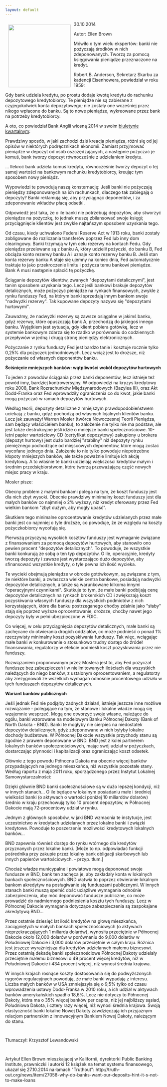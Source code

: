 ```yaml
---
layout: default
---
```

<p><img src="{{site.baseurl}}\articles\pictures\465.bnd.jpg" align="left" style="margin: 10px 10px" width="200"><!--216-->
<p>30.10.2014</p>
<p>Autor: Ellen Brown</p>
<p>Mówiło o tym wielu ekspertów: banki nie pożyczają środków w nich zdeponowanych. Tworzą za pomocą księgowania pieniądze przeznaczone na kredyt.</p>
<p>Robert B. Anderson, Sekretarz Skarbu za kadencji Eisenhowera, powiedział w roku 1959:</p>
<p>Gdy bank udziela kredytu, po prostu dodaje kwotę kredytu do rachunku depozytowego kredytobiorcy. Te pieniądze nie są zabierane z czyjegokolwiek konta depozytowego; nie zostały one wcześniej przez nikogo wpłacone do banku. Są to nowe pieniądze, wykreowane przez bank na potrzeby kredytobiorcy.</p>
<p>A oto, co powiedział Bank Anglii wiosną 2014 w swoim <a href="http://www.bankofengland.co.uk/publications/Documents/quarterlybulletin/2014/qb14q1prereleasemoneycreation.pdf">biuletynie kwartalnym</a>:</p>
<p>Prawdziwy sposób, w jaki zachodzi dziś kreacja pieniądza, różni się od jej opisów w niektórych podręcznikach ekonomii: Zamiast przyjmować pieniądze w depozyt od osób oszczędzających, a następnie pożyczać je komuś, bank tworzy depozyt równocześnie z udzielaniem kredytu.</p>
<p>... Ilekroć bank udziela komuś kredytu, równocześnie tworzy depozyt o tej samej wartości na bankowym rachunku kredytobiorcy, kreując tym sposobem nowy pieniądz.</p>
<p>Wypowiedzi te powodują naszą konsternację: Jeśli banki nie pożyczają pieniędzy zdeponowanych na ich rachunkach, dlaczego tak zabiegają o depozyty? Banki reklamują się, aby przyciągnąć deponentów, i za zdeponowanie wkładów płacą odsetki.</p>
<p>Odpowiedź jest taka, że o ile banki nie potrzebują depozytów, aby stworzyć pieniądze na pożyczkę, to jednak muszą zbilansować swoje księgi; przyciągnięcie klientów jest zwykle najtańszym sposobem uzyskania tego.</p>
<p>Od czasu, kiedy uchwalono Federal Reserve Act w 1913 roku, banki zostały zobligowane do rozliczania transferów poprzez Fed lub inny dom clearingowy. Banki trzymają w tym celu rezerwy na kontach Fedu. Gdy pieniądze przelewane są z banku A, który udzielił pożyczki, do banku B, Fed obciąża konto rezerwy banku A i uznaje konto rezerwy banku B. Jeśli stan konta rezerwy banku A staje się ujemny na koniec dnia, Fed automatycznie traktuje to jako przekroczenie limitu i pożycza temu bankowi pieniądze. Bank A musi następnie spłacić tę pożyczkę.</p>
<p>Ściąganie depozytów klientów, zwanych "depozytami detalicznymi", jest tanim sposobem uzyskania tego. Lecz jeśli bankowi brakuje depozytów detalicznych, może pożyczyć pieniądze na rynkach finansowych, zwykle z rynku funduszy Fed, na którym banki sprzedają innym bankom swoje "nadwyżki rezerwy". Tak kupowane depozyty nazywa się "depozytami hurtowymi".</p>
<p>Zauważmy, że nadwyżki rezerwy są zawsze osiągalne w jakimś banku, gdyż rezerwy, które opuszczają bank A, przechodzą do jakiegoś innego banku. Wyjątkiem jest sytuacja, gdy klient pobiera gotówkę, lecz w systemie bankowym zdarza się to rzadko w porównaniu do codziennych przepływów w jedną i drugą stronę pieniędzy elektronicznych.</p>
<p>Pożyczanie z rynku funduszy Fed jest bardzo tanie i kosztuje rocznie tylko 0,25% dla pożyczek jednodniowych. Lecz wciąż jest to droższe, niż pożyczanie od własnych deponentów banku.</p>
<p><b>Ściśnięcie mniejszych banków: wątpliwości wokół depozytów hurtowych</b></p>
<p>To jeden z powodów ściągania przez banki deponentów, lecz istnieje też powód inny, bardziej kontrowersyjny. W odpowiedzi na kryzys kredytowy roku 2008, Bank Rozrachunków Międzynarodowych (Bazylea III), oraz Akt Dodd-Franka oraz Fed wprowadziły ograniczenia co do kwot, jakie banki mogą pożyczać w ramach depozytów hurtowych.</p>
<p>Według teorii, depozyty detaliczne z mniejszym prawdopodobieństwem uciekają z banku, gdyż pochodzą od własnych lojalnych klientów banku. Lecz jak zauważył Warren Mosler (twórca Nowoczesnej Teorii Pieniądza, sam będący właścicielem banku), to założenie nie tylko nie ma podstaw, ale jest także destrukcyjne jeśli idzie o mniejsze banki społecznościowe. 10-letni papier wartościowy CD (certyfikat depozytowy) zakupiony u brokera (depozyt hurtowy) jest dużo bardziej "stabilny" niż depozyty rynku pieniężnego pochodzące od miejscowych deponentów, które mogą zostać wycofane jednego dnia. Założenie to nie tylko powoduje niepotrzebne kłopoty mniejszych banków, ale także poważnie limituje ich akcję kredytową. A to właśnie te banki udzielają większości kredytów małym i średnim przedsiębiorstwom, które tworzą przeważającą część nowych miejsc pracy w kraju.</p>
<p>Mosler pisze:</p>
<p>Obecny problem z małymi bankami polega na tym, że koszt funduszy jest dla nich zbyt wysoki. Obecnie prawdziwy minimalny koszt funduszy jest dla małych banków co najmniej o 2% wyższy, niż kredyt oferowany przez Fed wielkim bankom "zbyt dużym, aby mogły upaść".</p>
<p>Skutkiem tego minimalne oprocentowanie kredytów udzielanych przez małe banki jest co najmniej o tyle droższe, co powoduje, że ze względu na koszty pożyczkobiorcy wycofują się.</p>
<p>Pierwszą przyczyną wysokich kosztów funduszy jest wymaganie związane z finansowaniem za pomocą depozytów hurtowych, aby stanowiło ono pewien procent "depozytów detalicznych". To powoduje, że wszystkie banki konkurują ze sobą o ten typ depozytów. O ile, operacyjnie, kredyty tworzą depozyty i zawsze jest wystarczająco dużo depozytów, aby sfinansować wszystkie kredyty, o tyle pewna ich ilość wycieka.</p>
<p>Te wycieki obejmują pieniądze w obrocie gotówkowym, są związane z tym, że niektóre banki, a zwłaszcza wielkie centra bankowe, posiadają nadwyżki depozytów detalicznych, a także są warunkowane kilkoma innymi "operacyjnymi czynnikami". Skutkuje to tym, że małe banki podbijają cenę depozytów detalicznych na rynkach brokerskich CD i zwiększają koszt pozyskiwania własnych funduszy dla wszystkich podmiotów z nich korzystających, które dla banku postrzeganego choćby zdalnie jako "słaby" stają się poprzez wyższe oprocentowanie, droższe, choćby nawet jego depozyty były w pełni ubezpieczone w FDIC.</p>
<p>Co więcej, w celu przyciągnięcia depozytów detalicznych, małe banki są zachęcane do otwierania drogich oddziałów, co może podnieść o ponad 1% rzeczywisty minimalny koszt pozyskiwania funduszy. Tak więc, wciągając małe banki w konkurowanie o stosunkowo trudny dostęp do źródeł finansowania, regulatorzy w efekcie podnieśli koszt pozyskiwania przez nie funduszy.</p>
<p>Rozwiązaniem proponowanym przez Moslera jest to, aby Fed pożyczał fundusze bez zabezpieczeń i w nielimitowanych ilościach dla wszystkich należących do niego banków, z ustalonym oprocentowaniem, a regulatorzy aby zrezygnowali ze wszelkich wymagań odnośnie procentowego udziału w tych funduszach depozytów detalicznych.</p>
<p><b>Wariant banków publicznych</b></p>
<p>Jeśli jednak Fed nie podjąłby żadnych działań, istnieje jeszcze inne możliwe rozwiązanie - polegające na tym, że stanowe i lokalne władze mogą się wzajemnie wesprzeć. Mogą one otworzyć swoje własne, należące do ogółu, banki wzorowane na modelowym Banku Północnej Dakoty (Bank of North Dakota - BND). Banki te mogłyby nie cierpieć na niedostatek depozytów detalicznych, gdyż zdeponowane w nich byłyby lokalne dochody budżetowe. W Północnej Dakocie wszystkie przychody stanu są zgodnie z prawem deponowane w BND. BND jest z kolei partnerem lokalnych banków społecznościowych, mając swój udział w pożyczkach, dostarczając płynności i kapitalizacji oraz ograniczając koszt odsetek.</p>
<p>Głównie z tego powodu Północna Dakota ma obecnie więcej banków przypadających na jednego mieszkańca, niż wszystkie pozostałe stany. Według raportu z maja 2011 roku, sporządzonego przez Instytut Lokalnej Samowystarczalności:</p>
<p>Dzięki głównie BND banki społecznościowe są w dużo lepszej kondycji, niż w innych stanach... O ile będące w lokalnym posiadaniu małe i średniej wielkości banki (o aktywach o wartości poniżej 10 miliardów dolarów) średnio w kraju przechowują tylko 10 procent depozytów, w Północnej Dakocie mają 72-procentowy udział w rynku.</p>
<p>Jednym z głównych sposobów, w jaki BND wzmacnia te instytucje, jest uczestnictwo w kredytach udzielanych przez lokalne banki i związki kredytowe. Powoduje to poszerzenie możliwości kredytowych lokalnych banków...</p>
<p>BND zapewnia również dostęp do rynku wtórnego dla kredytów przyznanych przez lokalne banki. [Może to np. odpowiadać funkcji pośrednika przy zakupie przez lokalny bank obligacji skarbowych lub innych papierów wartościowych. - przyp. tłum.]</p>
<p>Chociaż władze municypalne i powiatowe mogą deponować swoje fundusze w BND, bank ten zachęca je, aby zakładały konta w lokalnych bankach społecznościowych. BND ułatwia to poprzez otwieranie lokalnym bankom akredytyw na posługiwanie się funduszami publicznymi. W innych stanach banki muszą spełnić dość uciążliwe wymagania odnośnie zabezpieczenia, aby móc deponować fundusze publiczne, co może prowadzić do nadmiernego podniesienia kosztu tych funduszy. Lecz w Północnej Dakocie wymagania dotyczące zabezpieczenia są zaspokajane akredytywą BND...</p>
<p>Przez ostatnie dziesięć lat ilość kredytów na głowę mieszkańca, zaciągniętych w małych bankach społecznościowych (o aktywach nieprzekraczających 1 miliarda dolarów), wynosiła przeciętnie w Północnej Dakocie około 12,000 dolarów w porównaniu do 9,000 dolarów w Południowej Dakocie i 3,000 dolarów przeciętnie w całym kraju. Różnica jest jeszcze wyraźniejsza dla kredytów udzielanych małemu biznesowi. Przez ostatnią dekadę banki społecznościowe Północnej Dakoty udzielały przeciętnie małemu biznesowi o 49 procent więcej kredytów, niż w Południowej Dakocie i 434 procent więcej, niż wynosi średnia krajowa.</p>
<p>W innych krajach rosnące koszty dostosowania się do podwyższonych rygorów regulacyjnych powodują, że małe banki wypadają z interesu. Liczba małych banków w USA zmniejszyła się o 9,5% tylko od czasu wprowadzenia ustawy Dodd-Franka w 2010 roku, a ich udział w aktywach banków amerykańskich spadł o 18,6%. Lecz nie dotyczy to Północnej Dakoty, która ma o 35% więcej banków per capita, niż jej najbliższy sąsiad, Południowa Dakota, i cztery razy więcej, niż wynosi średnia krajowa. Swoją elastyczność banki lokalne Nowej Dakoty zawdzięczają ich przyjaznym relacjom partnerskim z innowacyjnym Bankiem Nowej Dakoty, należącym do stanu.</p>
<p style="margin-top: 0px; margin-right: 0px; margin-left: 0px; font-family: 'Times New Roman'; color: rgb(50, 51, 51); min-height: 15px;"></p>
<p>Tłumaczył: Krzysztof Lewandowski</p>
<p style="margin-top: 0px; margin-right: 0px; margin-left: 0px; font-family: 'Times New Roman'; color: rgb(50, 51, 51); min-height: 15px;"></p>
<p>Artykuł Ellen Brown mieszkającej w Kalifornii, dyrektorki Public Banking Institute, prawniczki i autorki 12 książek na temat systemu finansowego, ukazał się 27.10.2014 na łamach "Truthout": http://truth-out.org/news/item/27058-why-do-banks-want-our-deposits-hint-it-s-not-to-make-loans</p>